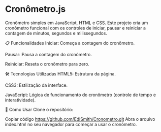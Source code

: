 # Cronômetro.js
 
Cronômetro simples em JavaScript, HTML e CSS.
Este projeto cria um cronômetro funcional com os controles de iniciar, pausar e reiniciar a contagem de minutos, segundos e milissegundos.

📋 Funcionalidades
Iniciar: Começa a contagem do cronômetro.

Pausar: Pausa a contagem do cronômetro.

Reiniciar: Reseta o cronômetro para zero.

🛠 Tecnologias Utilizadas
HTML5: Estrutura da página.

CSS3: Estilização da interface.

JavaScript: Lógica de funcionamento do cronômetro (controle de tempo e interatividade).

🚀 Como Usar
Clone o repositório:

Copiar código
https://github.com/EdiSmith/Cronometro.git
Abra o arquivo index.html no seu navegador para começar a usar o cronômetro.
